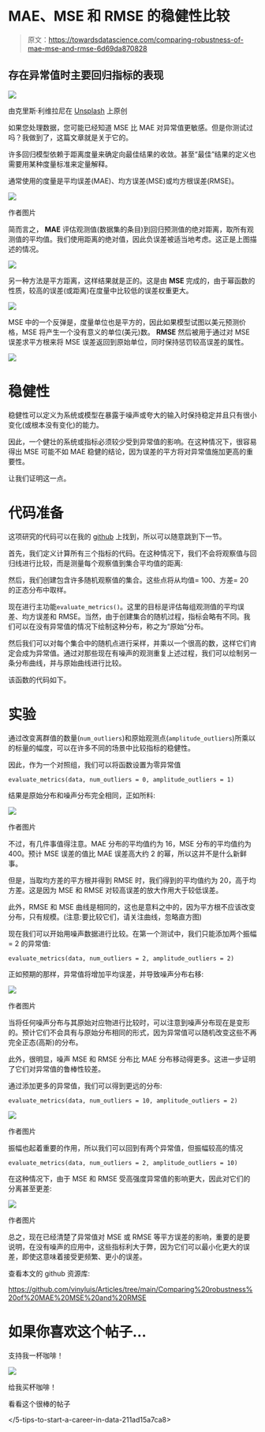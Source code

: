 # MAE、MSE 和 RMSE 的稳健性比较

> 原文：<https://towardsdatascience.com/comparing-robustness-of-mae-mse-and-rmse-6d69da870828>

## 存在异常值时主要回归指标的表现

![](img/f02fceb80faf1635e43b960c6c0037f8.png)

由克里斯·利维拉尼在 [Unsplash](https://unsplash.com/photos/dBI_My696Rk) 上原创

如果您处理数据，您可能已经知道 MSE 比 MAE 对异常值更敏感。但是你测试过吗？我做到了，这篇文章就是关于它的。

许多回归模型依赖于距离度量来确定向最佳结果的收敛。甚至“最佳”结果的定义也需要用某种度量标准来定量解释。

通常使用的度量是平均误差(MAE)、均方误差(MSE)或均方根误差(RMSE)。

![](img/87ea774250134da17a14598ac32891f1.png)

作者图片

简而言之， **MAE** 评估观测值(数据集的条目)到回归预测值的绝对距离，取所有观测值的平均值。我们使用距离的绝对值，因此负误差被适当地考虑。这正是上图描述的情况。

![](img/24994e5de9e1c36756e60223c2504141.png)

另一种方法是平方距离，这样结果就是正的。这是由 **MSE** 完成的，由于幂函数的性质，较高的误差(或距离)在度量中比较低的误差权重更大。

![](img/355958d8c5fa8bed50e7987119aead5c.png)

MSE 中的一个反弹是，度量单位也是平方的，因此如果模型试图以美元预测价格，MSE 将产生一个没有意义的单位(美元)数。 **RMSE** 然后被用于通过对 MSE 误差求平方根来将 MSE 误差返回到原始单位，同时保持惩罚较高误差的属性。

![](img/15cec17553f12972288fa432b6aadb0d.png)

# 稳健性

稳健性可以定义为系统或模型在暴露于噪声或夸大的输入时保持稳定并且只有很小变化(或根本没有变化)的能力。

因此，一个健壮的系统或指标必须较少受到异常值的影响。在这种情况下，很容易得出 MSE 可能不如 MAE 稳健的结论，因为误差的平方将对异常值施加更高的重要性。

让我们证明这一点。

# 代码准备

这项研究的代码可以在我的 [github](https://github.com/vinyluis/Articles/tree/main/Comparing%20robustness%20of%20MAE%20MSE%20and%20RMSE) 上找到，所以可以随意跳到下一节。

首先，我们定义计算所有三个指标的代码。在这种情况下，我们不会将观察值与回归线进行比较，而是测量每个观察值到集合平均值的距离:

然后，我们创建包含许多随机观察值的集合。这些点将从均值= 100、方差= 20 的正态分布中取样。

现在进行主功能`evaluate_metrics()`。这里的目标是评估每组观测值的平均误差、均方误差和 RMSE。当然，由于创建集合的随机过程，指标会略有不同。我们可以在没有异常值的情况下绘制这种分布，称之为“原始”分布。

然后我们可以对每个集合中的随机点进行采样，并乘以一个很高的数，这样它们肯定会成为异常值。通过对那些现在有噪声的观测重复上述过程，我们可以绘制另一条分布曲线，并与原始曲线进行比较。

该函数的代码如下。

# 实验

通过改变离群值的数量(`num_outliers`)和原始观测点(`amplitude_outliers`)所乘以的标量的幅度，可以在许多不同的场景中比较指标的稳健性。

因此，作为一个对照组，我们可以将函数设置为零异常值

```
evaluate_metrics(data, num_outliers = 0, amplitude_outliers = 1)
```

结果是原始分布和噪声分布完全相同，正如所料:

![](img/a5eae72ee5027fce1a4e918575fa1ca1.png)

作者图片

不过，有几件事值得注意。MAE 分布的平均值约为 16，MSE 分布的平均值约为 400。预计 MSE 误差的值比 MAE 误差高大约 2 的幂，所以这并不是什么新鲜事。

但是，当取均方差的平方根并得到 RMSE 时，我们得到的平均值约为 20，高于均方差。这是因为 MSE 和 RMSE 对较高误差的放大作用大于较低误差。

此外，RMSE 和 MSE 曲线是相同的，这也是意料之中的，因为平方根不应该改变分布，只有规模。(注意:要比较它们，请关注曲线，忽略直方图)

现在我们可以开始用噪声数据进行比较。在第一个测试中，我们只能添加两个振幅= 2 的异常值:

```
evaluate_metrics(data, num_outliers = 2, amplitude_outliers = 2)
```

正如预期的那样，异常值将增加平均误差，并导致噪声分布右移:

![](img/ccd004d2c0c2c720533d8a861a08bd88.png)

作者图片

当将任何噪声分布与其原始对应物进行比较时，可以注意到噪声分布现在是变形的。预计它们不会具有与原始分布相同的形式，因为异常值可以随机改变这些不再完全正态(高斯)的分布。

此外，很明显，噪声 MSE 和 RMSE 分布比 MAE 分布移动得更多。这进一步证明了它们对异常值的鲁棒性较差。

通过添加更多的异常值，我们可以得到更远的分布:

```
evaluate_metrics(data, num_outliers = 10, amplitude_outliers = 2)
```

![](img/2efbfb770e015bac09bfb3f3df34aa9c.png)

作者图片

振幅也起着重要的作用，所以我们可以回到有两个异常值，但振幅较高的情况

```
evaluate_metrics(data, num_outliers = 2, amplitude_outliers = 10)
```

在这种情况下，由于 MSE 和 RMSE 受高强度异常值的影响更大，因此对它们的分离甚至更差:

![](img/faadea873fb092929f0d324fabb04fed.png)

作者图片

总之，现在已经清楚了异常值对 MSE 或 RMSE 等平方误差的影响，重要的是要说明，在没有噪声的应用中，这些指标利大于弊，因为它们可以最小化更大的误差，即使这意味着接受更频繁、更小的误差。

查看本文的 github 资源库:

<https://github.com/vinyluis/Articles/tree/main/Comparing%20robustness%20of%20MAE%20MSE%20and%20RMSE>  

# 如果你喜欢这个帖子…

支持我一杯咖啡！

[![](img/acf4154cfebdc13859934db49fd502cf.png)](https://www.buymeacoffee.com/vinitrevisan)

给我买杯咖啡！

看看这个很棒的帖子

</5-tips-to-start-a-career-in-data-211ad15a7ca8> 